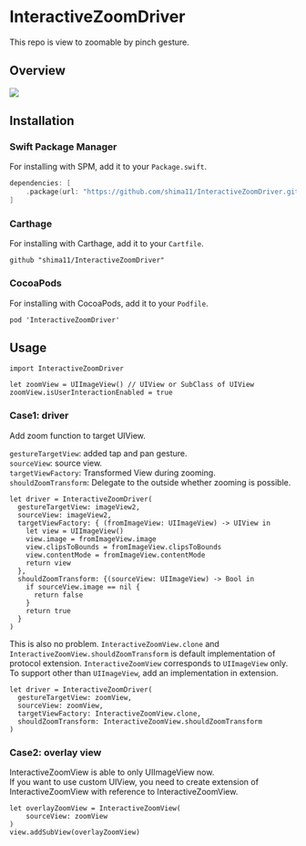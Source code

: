 # InteractiveZoomDriver
This repo is view to zoomable by pinch gesture.

## Overview

![](demo.gif)

## Installation

### Swift Package Manager

For installing with SPM, add it to your `Package.swift`.

```swift
dependencies: [
    .package(url: "https://github.com/shima11/InteractiveZoomDriver.git", from: "1.2.5"))
]
```

### Carthage

For installing with Carthage, add it to your `Cartfile`.

```
github "shima11/InteractiveZoomDriver"
```

### CocoaPods

For installing with CocoaPods, add it to your `Podfile`.

```
pod 'InteractiveZoomDriver'
```

## Usage

```
import InteractiveZoomDriver

let zoomView = UIImageView() // UIView or SubClass of UIView
zoomView.isUserInteractionEnabled = true
```

### Case1: driver
Add zoom function to target UIView.

`gestureTargetView`: added tap and pan gesture.  
`sourceView`: source view.  
`targetViewFactory`: Transformed View during zooming.  
`shouldZoomTransform`: Delegate to the outside whether zooming is possible.  

```
let driver = InteractiveZoomDriver(
  gestureTargetView: imageView2,
  sourceView: imageView2,
  targetViewFactory: { (fromImageView: UIImageView) -> UIView in
    let view = UIImageView()
    view.image = fromImageView.image
    view.clipsToBounds = fromImageView.clipsToBounds
    view.contentMode = fromImageView.contentMode
    return view
  },
  shouldZoomTransform: {(sourceView: UIImageView) -> Bool in
    if sourceView.image == nil {
      return false
    }
    return true
  }
)
```
This is also no problem.
`InteractiveZoomView.clone` and `InteractiveZoomView.shouldZoomTransform` is default implementation of protocol extension.
`InteractiveZoomView` corresponds to `UIImageView` only.
To support other than `UIImageView`, add an implementation in extension.

```
let driver = InteractiveZoomDriver(
  gestureTargetView: zoomView, 
  sourceView: zoomView, 
  targetViewFactory: InteractiveZoomView.clone, 
  shouldZoomTransform: InteractiveZoomView.shouldZoomTransform
)
```

### Case2: overlay view 

InteractiveZoomView is able to only UIImageView now.  
If you want to use custom UIView, you need to create extension of InteractiveZoomView with reference to InteractiveZoomView.

```
let overlayZoomView = InteractiveZoomView(
    sourceView: zoomView
)
view.addSubView(overlayZoomView)
```
